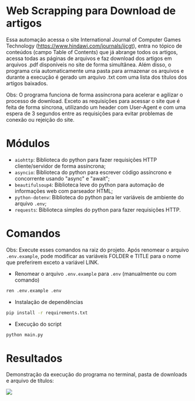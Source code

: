 # Web Scrapping para Download de artigos
Essa automação acessa o site International Journal of Computer Games Technology (https://www.hindawi.com/journals/ijcgt), entra no tópico de conteúdos (campo Table of Contents) que já abrange todos os artigos, acessa todas as páginas de arquivos e faz download dos artigos em arquivos .pdf disponíveis no site de forma simultânea. Além disso, o programa cria automaticamente uma pasta para armazenar os arquivos e durante a execução é gerado um arquivo .txt com uma lista dos títulos dos artigos baixados.

Obs: O programa funciona de forma assíncrona para acelerar e agilizar o processo de download. Exceto as requisições para acessar o site que é feita de forma síncrona, utilizando um header com User-Agent e com uma espera de 3 segundos entre as requisições para evitar problemas de conexão ou rejeição do site.

# Módulos
- `aiohttp`: Biblioteca do python para fazer requisições HTTP cliente/servidor de forma assíncrona;
- `asyncio`: Biblioteca do python para escrever código assíncrono e concorrente usando "async" e "await";
- `beautifulsoup4`: Biblioteca leve do python para automação de informações web com parseador HTML;
- `python-dotenv`: Biblioteca do python para ler variáveis de ambiente do arquivo `.env`;
- `requests`: Biblioteca simples do python para fazer requisições HTTP.

# Comandos
Obs: Execute esses comandos na raiz do projeto. Após renomear o arquivo `.env.example`, pode modificar as variáveis FOLDER e TITLE para o nome que preferirem exceto a variável LINK.

- Renomear o arquivo `.env.example` para `.env` (manualmente ou com comando)
```bash
ren .env.example .env
```
- Instalação de dependências
```bash
pip install -r requirements.txt
```
- Execução do script
```bash
python main.py
```

# Resultados
Demonstração da execução do programa no terminal, pasta de downloads e arquivo de títulos: 

<span>
    <img src="https://github.com/lucasharzer/Download_Artigos/assets/85804895/4a6d25a0-e921-453b-acac-e095d24d447b">
</span>
